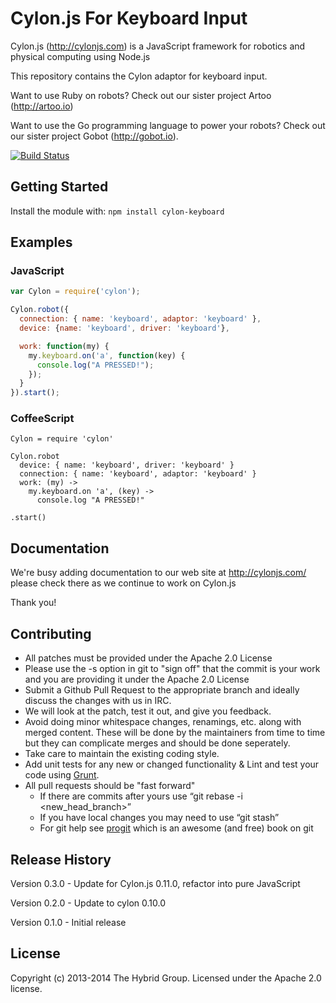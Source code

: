 # Cylon.js For Keyboard Input

Cylon.js (http://cylonjs.com) is a JavaScript framework for robotics and
physical computing using Node.js

This repository contains the Cylon adaptor for keyboard input.

Want to use Ruby on robots? Check out our sister project Artoo (http://artoo.io)

Want to use the Go programming language to power your robots? Check out our
sister project Gobot (http://gobot.io).

[![Build Status](https://secure.travis-ci.org/hybridgroup/cylon-keyboard.png?branch=master)](http://travis-ci.org/hybridgroup/cylon-keyboard)

## Getting Started
Install the module with: `npm install cylon-keyboard`

## Examples

### JavaScript

```javascript
var Cylon = require('cylon');

Cylon.robot({
  connection: { name: 'keyboard', adaptor: 'keyboard' },
  device: {name: 'keyboard', driver: 'keyboard'},

  work: function(my) {
    my.keyboard.on('a', function(key) { 
      console.log("A PRESSED!");
    });
  }
}).start();
```

### CoffeeScript

```
Cylon = require 'cylon'

Cylon.robot
  device: { name: 'keyboard', driver: 'keyboard' }
  connection: { name: 'keyboard', adaptor: 'keyboard' }
  work: (my) ->
    my.keyboard.on 'a', (key) ->
      console.log "A PRESSED!"

.start()
```

## Documentation

We're busy adding documentation to our web site at http://cylonjs.com/ please
check there as we continue to work on Cylon.js

Thank you!

## Contributing

* All patches must be provided under the Apache 2.0 License
* Please use the -s option in git to "sign off" that the commit is your work and
  you are providing it under the Apache 2.0 License
* Submit a Github Pull Request to the appropriate branch and ideally discuss the
  changes with us in IRC.
* We will look at the patch, test it out, and give you feedback.
* Avoid doing minor whitespace changes, renamings, etc. along with merged
  content. These will be done by the maintainers from time to time but they can
complicate merges and should be done seperately.
* Take care to maintain the existing coding style.
* Add unit tests for any new or changed functionality & Lint and test your code
  using [Grunt](http://gruntjs.com/).
* All pull requests should be "fast forward"
  * If there are commits after yours use “git rebase -i <new_head_branch>”
  * If you have local changes you may need to use “git stash”
  * For git help see [progit](http://git-scm.com/book) which is an awesome (and
    free) book on git

## Release History

Version 0.3.0 - Update for Cylon.js 0.11.0, refactor into pure JavaScript

Version 0.2.0 - Update to cylon 0.10.0

Version 0.1.0 - Initial release

## License

Copyright (c) 2013-2014 The Hybrid Group. Licensed under the Apache 2.0 license.
